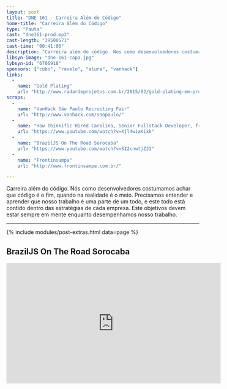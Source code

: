 ```yaml
---
layout: post
title: "DNE 161 - Carreira Além do Código"
home-title: "Carreira Além do Código"
type: "Pauta"
cast: "dne161-prod.mp3"
cast-length: "39500571"
cast-time: "00:41:06"
description: "Carreira além do código. Nós como desenvolvedores costumamos achar que código é o fim, quando na realidade é o meio. Precisamos entender e aprender que nosso trabalho é uma parte de um todo, e este todo está contido dentro das estratégias de cada empresa. Este objetivos devem estar sempre em mente enquanto desempenhamos nosso trabalho."
libsyn-image: "dne-161-capa.jpg"
lybsyn-id: "6706918"
sponsors: ["cubo", "revelo", "alura", "vanhack"]
links:
  -
    name: "Gold Plating"
    url: "http://www.radardeprojetos.com.br/2015/02/gold-plating-em-projetos.html"
scraps:
  -
    name: "VanHack São Paulo Recruiting Fair"
    url: "http://www.vanhack.com/saopaulo/"
  -
    name: "How Thinkific Hired Carolina, Senior Fullstack Developer, from VanHack"
    url: "https://www.youtube.com/watch?v=Xjl4wiaKixk"
  -
    name: "BrazilJS On The Road Sorocaba"
    url: "https://www.youtube.com/watch?v=SI2cnwtjZJI"
  -
    name: "Frontinsampa"
    url: "http://www.frontinsampa.com.br/"

---
```


Carreira além do código. Nós como desenvolvedores costumamos achar que código é o fim, quando na realidade é o meio. Precisamos entender e aprender que nosso trabalho é uma parte de um todo, e este todo está contido dentro das estratégias de cada empresa. Este objetivos devem estar sempre em mente enquanto desempenhamos nosso trabalho.

---

{% include modules/post-extras.html data=page %}

<section class="post-youtube">
  <h2 class="post-youtube-title">
    BrazilJS On The Road Sorocaba
  </h2>
  <div class="v-wrapper">
    <iframe class="v-iframe" width="560" height="315" src="https://www.youtube.com/embed/SI2cnwtjZJI" frameborder="0" allowfullscreen></iframe>
  </div>
</section>
